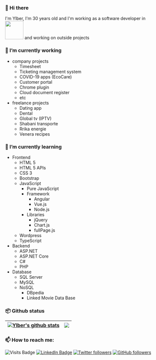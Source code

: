 ### 👋 Hi there

I'm Ylber, I'm 30 years old and I'm working as a software developer in <a href="https://ecolog-international.com/" target="_blank"><img src="https://ecolog-international.com/wp-content/uploads/2019/11/logo.svg" width="60" /></a> and working on outside projects

<!--
**ylberxhambazi/ylberxhambazi** is a ✨ _special_ ✨ repository because its `README.md` (this file) appears on your GitHub profile.

Here are some ideas to get you started:
-->

### 🔭 I’m currently working

- company projects
  - Timesheet
  - Ticketing management system
  - COVID-19 apps (EcoCare)
  - Customer portal
  - Chrome plugin
  - Cloud document register
  - etc
- freelance projects
  - Dating app
  - Dental
  - Global tv (IPTV)
  - Shabani transporte
  - Rrika energie
  - Venera recipes

### 🌱 I’m currently learning

- Frontend
  - HTML 5
  - HTML 5 APIs
  - CSS 3
  - Bootstrap
  - JavaScript
    - Pure JavaScript
    - Framework
      - Angular
      - Vue.js
      - Node.js
    - Libraries
      - jQuery
      - Chart.js
      - fullPage.js
  - Wordpress
  - TypeScript
- Backend
  - ASP.NET
  - ASP.NET Core
  - C#
  - PHP
- Database
  - SQL Server
  - MySQL
  - NoSQL
    - DBpedia
    - Linked Movie Data Base

### 📦 Github status

| <a href="https://github.com/ylberxhambazi/"><img align="center" src="https://github-readme-stats.vercel.app/api?username=ylberxhambazi&theme=graywhite&show_icons=true&count_private=true&hide_border=true" alt="Ylber's github stats" /></a> | <a href="https://github.com/ylberxhambazi/"><img align="center" src="https://github-readme-stats.vercel.app/api/top-langs/?username=ylberxhambazi&layout=compact&hide=php&theme=graywhite&hide_border=true" /></a> |
| --------------------------------------------------------------------------------------------------------------------------------------------------------------------------------------------------------------------------------------------- | ------------------------------------------------------------------------------------------------------------------------------------------------------------------------------------------------------------------ |

### 📫 How to reach me:

![Visits Badge](https://badges.pufler.dev/visits/ylberxhambazi/ylberxhambazi?logo=GitHub&color=blueviolet&style=flat-square)
[![LinkedIn Badge](https://img.shields.io/badge/LinkedIn-Profile-informational?style=flat-square&logo=linkedin&logoColor=white&color=blue)](https://www.linkedin.com/in/ylberxhambazi/)
[![Twitter followers](https://img.shields.io/twitter/follow/ylberxhambazi?label=ylberxhambazi&logo=twitter&color=blue&style=flat-square)](https://twitter.com/ylberxhambazi)
[![GitHub followers](https://img.shields.io/github/followers/ylberxhambazi?color=black&label=ylberxhambazi&logo=GitHub&style=flat-square)](https://github.com/ylberxhambazi)

<!-- 👯 I’m looking to collaborate on ...
- 🤔 I’m looking for help with ...
- 💬 Ask me about ...
- ...
- 😄 Pronouns: ...
- ⚡ Fun fact: ...
  -->

<!--
<img src="https://github-readme-stats.vercel.app/api?username=ylberxhambazi&theme=graywhite&show_icons=true&count_private=true" />
<img src="https://github-readme-streak-stats.herokuapp.com/?user=ylberxhambazi&theme=default&hide_border=true" />
<img src="https://github-readme-stats.vercel.app/api/top-langs/?username=ylberxhambazi&hide=php&theme=graywhite" />-->

